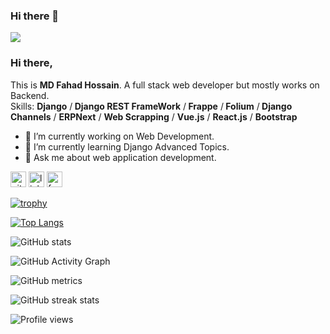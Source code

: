### Hi there 👋

<!--
**Fahad-CSE16/Fahad-CSE16** is a ✨ _special_ ✨ repository because its `README.md` (this file) appears on your GitHub profile.

Here are some ideas to get you started:

- 🔭 I’m currently working on ...
- 🌱 I’m currently learning ...
- 👯 I’m looking to collaborate on ...
- 🤔 I’m looking for help with ...
- 💬 Ask me about ...
- 📫 How to reach me: ...
- 😄 Pronouns: ...
- ⚡ Fun fact: ...
 -->
 ![](https://scontent.fdac59-1.fna.fbcdn.net/v/t1.6435-9/89032797_2630757040512823_9110216609431027712_n.jpg?_nc_cat=104&ccb=1-5&_nc_sid=19026a&_nc_ohc=Ak5NMTaMZVMAX_htu9X&_nc_ht=scontent.fdac59-1.fna&oh=cbac07c3ecc516001b7e4b513e2a27c8&oe=6154AB8A)
### Hi there,
This is <b>MD Fahad Hossain</b>. A full stack web developer but mostly works on Backend.</br>
Skills: <b>Django</b> /<b> Django REST FrameWork</b> /<b> Frappe</b> /<b> Folium</b> /<b> Django Channels</b> / <b> ERPNext</b> / <b> Web Scrapping</b> / <b> Vue.js</b> /
<b> React.js</b> / <b> Bootstrap</b>
- 🔭 I’m currently working on Web Development.  
- 🌱 I’m currently learning Django Advanced Topics. 
- 💬 Ask me about web application development. 

[<img src='https://cdn.jsdelivr.net/npm/simple-icons@3.0.1/icons/github.svg' alt='github' height='25'>](https://github.com/Fahad-CSE16)  [<img src='https://cdn.jsdelivr.net/npm/simple-icons@3.0.1/icons/linkedin.svg' alt='linkedin' height='25'>](https://www.linkedin.com/in/Fahad-CSE16/)  [<img src='https://cdn.jsdelivr.net/npm/simple-icons@3.0.1/icons/facebook.svg' alt='facebook' height='25'>](https://www.facebook.com/fahad.cse16)  

[![trophy](https://github-profile-trophy.vercel.app/?username=Fahad-CSE16)](https://github.com/ryo-ma/github-profile-trophy)

[![Top Langs](https://github-readme-stats.vercel.app/api/top-langs/?username=Fahad-CSE16)](https://github.com/anuraghazra/github-readme-stats)

![GitHub stats](https://github-readme-stats.vercel.app/api?username=Fahad-CSE16&show_icons=true&count_private=true)  

![GitHub Activity Graph](https://activity-graph.herokuapp.com/graph?username=Fahad-CSE16)  

![GitHub metrics](https://metrics.lecoq.io/Fahad-CSE16)  

![GitHub streak stats](https://github-readme-streak-stats.herokuapp.com/?user=Fahad-CSE16)  

![Profile views](https://gpvc.arturio.dev/Fahad-CSE16) 
